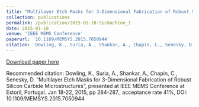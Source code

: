 ```yaml
---
title: "Multilayer Etch Masks for 3-Dimensional Fabrication of Robust Silicon Carbide Microstructures"
collection: publications
permalink: /publication/2015-01-18-Sicmachine_1
date: 2015-01-18
venue: 'IEEE MEMS Conference'
paperurl: '10.1109/MEMSYS.2015.7050944'
citation: 'Dowling, K., Suria, A., Shankar, A., Chapin, C., Senesky, D. “Multilayer Etch Masks for 3-Dimensional Fabrication of Robust Silicon Carbide Microstructures”, presented at IEEE MEMS Conference at Estoril, Portugal. Jan 18-22, 2015, pp 284-287., acceptance rate 41%, DOI: 10.1109/MEMSYS.2015.7050944'
---
```

[Download paper here](10.1109/MEMSYS.2015.7050944)

Recommended citation: Dowling, K., Suria, A., Shankar, A., Chapin, C., Senesky, D. “Multilayer Etch Masks for 3-Dimensional Fabrication of Robust Silicon Carbide Microstructures”, presented at IEEE MEMS Conference at Estoril, Portugal. Jan 18-22, 2015, pp 284-287., acceptance rate 41%, DOI: 10.1109/MEMSYS.2015.7050944
